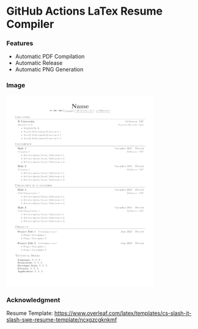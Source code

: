 # GitHub Actions LaTex Resume Compiler
### Features
- Automatic PDF Compilation
- Automatic Release
- Automatic PNG Generation

### Image
<img height=500 src="./resume.png">

### Acknowledgment
Resume Template: https://www.overleaf.com/latex/templates/cs-slash-it-slash-swe-resume-template/ncxgzcgknkmf
